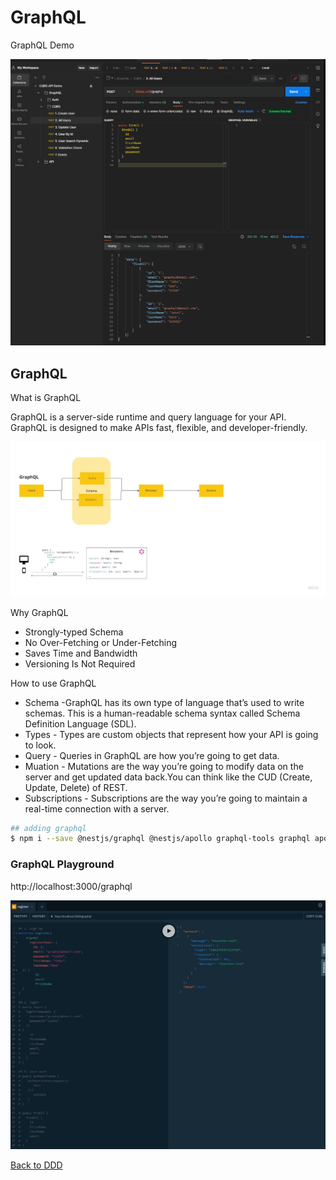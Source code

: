 # GraphQL

GraphQL Demo

![alt text](./graphql-postman-demo.gif)

## GraphQL

What is GraphQL

GraphQL is a server-side runtime and query language for your API.
GraphQL is designed to make APIs fast, flexible, and developer-friendly.

![alt text](./GraphQL.jpg)

Why GraphQL

- Strongly-typed Schema
- No Over-Fetching or Under-Fetching
- Saves Time and Bandwidth
- Versioning Is Not Required

How to use GraphQL

- Schema -GraphQL has its own type of language that’s used to write schemas. This is a human-readable schema syntax called Schema Definition Language (SDL).
- Types - Types are custom objects that represent how your API is going to look.
- Query - Queries in GraphQL are how you’re going to get data.
- Muation - Mutations are the way you’re going to modify data on the server and get updated data back.You can think like the CUD (Create, Update, Delete) of REST.
- Subscriptions - Subscriptions are the way you’re going to maintain a real-time connection with a server.

```bash
## adding graphql
$ npm i --save @nestjs/graphql @nestjs/apollo graphql-tools graphql apollo-server-express
```

### GraphQL Playground

http://localhost:3000/graphql

![alt text](./graphql-playground-demo.gif)

[Back to DDD](./DDD.md)
